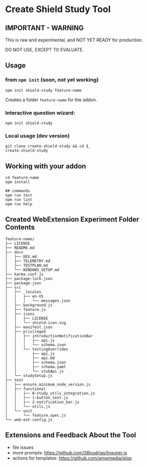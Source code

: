 # Create Shield Study Tool

## IMPORTANT - WARNING

This is raw and experimental, and NOT YET READY for production. 

DO NOT USE, EXCEPT TO EVALUATE.

## Usage

### from `npm init`   (soon, not yet working)

`npm init shield-study feature-name`

Creates a folder `feature-name` for the addon.

### Interactive question wizard:

`npm init shield-study`

### Local usage (dev version)

```
git clone create-shield-study && cd $_
create-shield-study
```


## Working with your addon

```
cd feature-name
npm install

## commands
npm run test
npm run lint
npm run help
```

## Created WebExtension Experiment Folder Contents

```
feature-name/
├── LICENSE
├── README.md
├── docs
│   ├── DEV.md
│   ├── TELEMETRY.md
│   ├── TESTPLAN.md
│   └── WINDOWS_SETUP.md
├── karma.conf.js
├── package-lock.json
├── package.json
├── src
│   ├── _locales
│   │   ├── en-US
│   │   │   └── messages.json
│   ├── background.js
│   ├── feature.js
│   ├── icons
│   │   ├── LICENSE
│   │   └── shield-icon.svg
│   ├── manifest.json
│   ├── privileged
│   │   ├── introductionNotificationBar
│   │   │   ├── api.js
│   │   │   └── schema.json
│   │   └── testingOverrides
│   │       ├── api.js
│   │       ├── api.md
│   │       ├── schema.json
│   │       ├── schema.yaml
│   │       └── stubApi.js
│   └── studySetup.js
├── test
│   ├── ensure_minimum_node_version.js
│   ├── functional
│   │   ├── 0-study_utils_integration.js
│   │   ├── 1-button_test.js
│   │   ├── 2-notification_bar.js
│   │   └── utils.js
│   └── unit
│       └── feature.spec.js
└── web-ext-config.js
```


## Extensions and Feedback About the Tool

- file issues
- more prompts:  https://github.com/SBoudrias/Inquirer.js
- actions for templates:  https://github.com/amwmedia/plop
